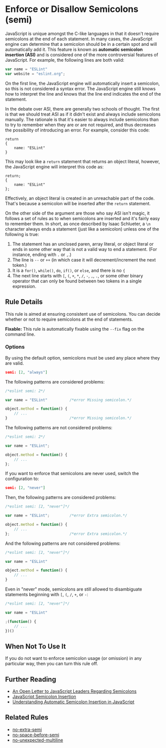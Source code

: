 # Enforce or Disallow Semicolons (semi)

JavaScript is unique amongst the C-like languages in that it doesn't require semicolons at the end of each statement. In many cases, the JavaScript engine can determine that a semicolon should be in a certain spot and will automatically add it. This feature is known as **automatic semicolon insertion (ASI)** and is considered one of the more controversial features of JavaScript. For example, the following lines are both valid:

```js
var name = "ESLint"
var website = "eslint.org";
```

On the first line, the JavaScript engine will automatically insert a semicolon, so this is not considered a syntax error. The JavaScript engine still knows how to interpret the line and knows that the line end indicates the end of the statement.

In the debate over ASI, there are generally two schools of thought. The first is that we should treat ASI as if it didn't exist and always include semicolons manually. The rationale is that it's easier to always include semicolons than to try to remember when they are or are not required, and thus decreases the possibility of introducing an error. For example, consider this code:

```
return
{
    name: "ESLint"
}
```

This may look like a `return` statement that returns an object literal, however, the JavaScript engine will interpret this code as:

```
return;
{
    name: "ESLint"
};
```

Effectively, an object literal is created in an unreachable part of the code. That's because a semicolon will be inserted after the `return` statement.

On the other side of the argument are those who say ASI isn't magic, it follows a set of rules as to when semicolons are inserted and it's fairly easy to remember them. In short, as once described by Isaac Schlueter, a `\n` character always ends a statement (just like a semicolon) unless one of the following is true:

1. The statement has an unclosed paren, array literal, or object literal or ends in some other way that is not a valid way to end a statement. (For instance, ending with `.` or `,`.)
1. The line is `--` or `++` (in which case it will decrement/increment the next token.)
1. It is a `for()`, `while()`, `do`, `if()`, or `else`, and there is no `{`
1. The next line starts with `[`, `(`, `+`, `*`, `/`, `-`, `,`, `.`, or some other binary operator that can only be found between two tokens in a single expression.

## Rule Details

This rule is aimed at ensuring consistent use of semicolons. You can decide whether or not to require semicolons at the end of statements.

**Fixable:** This rule is automatically fixable using the `--fix` flag on the command line.

### Options

By using the default option, semicolons must be used any place where they are valid.

```json
semi: [2, "always"]
```

The following patterns are considered problems:

```js
/*eslint semi: 2*/

var name = "ESLint"          /*error Missing semicolon.*/

object.method = function() {
    // ...
}                            /*error Missing semicolon.*/
```

The following patterns are not considered problems:

```js
/*eslint semi: 2*/

var name = "ESLint";

object.method = function() {
    // ...
};
```

If you want to enforce that semicolons are never used, switch the configuration to:

```json
semi: [2, "never"]
```

Then, the following patterns are considered problems:

```js
/*eslint semi: [2, "never"]*/

var name = "ESLint";         /*error Extra semicolon.*/

object.method = function() {
    // ...
};                           /*error Extra semicolon.*/
```

And the following patterns are not considered problems:

```js
/*eslint semi: [2, "never"]*/

var name = "ESLint"

object.method = function() {
    // ...
}
```

Even in "never" mode, semicolons are still allowed to disambiguate statements beginning with `[`, `(`, `/`, `+`, or `-`:

```js
/*eslint semi: [2, "never"]*/

var name = "ESLint"

;(function() {
    // ...
})()
```

## When Not To Use It

If you do not want to enforce semicolon usage (or omission) in any particular way, then you can turn this rule off.

## Further Reading

* [An Open Letter to JavaScript Leaders Regarding Semicolons](http://blog.izs.me/post/2353458699/an-open-letter-to-javascript-leaders-regarding)
* [JavaScript Semicolon Insertion](http://inimino.org/~inimino/blog/javascript_semicolons)
* [Understanding Automatic Semicolon Insertion in JavaScript](http://jamesallardice.com/understanding-automatic-semi-colon-insertion-in-javascript/)

## Related Rules

* [no-extra-semi](no-extra-semi.md)
* [no-space-before-semi](no-space-before-semi.md)
* [no-unexpected-multiline](no-unexpected-multiline.md)
